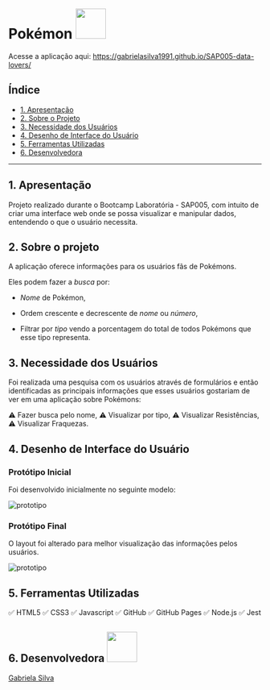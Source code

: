 # Pokémon <img src= "https://media1.tenor.com/images/8b6c34504e2855d9a19a5b168155f3d6/tenor.gif?itemid=16327495" width="60" height="60" />

Acesse a aplicação aqui: https://gabrielasilva1991.github.io/SAP005-data-lovers/

## Índice

* [1. Apresentação](#1-apresentação)
* [2. Sobre o Projeto](#2-sobre-o-projeto)
* [3. Necessidade dos Usuários](#3-necessidade-dos-usuários)
* [4. Desenho de Interface do Usuário](#4-desenho-de-interface-do-usuário)
* [5. Ferramentas Utilizadas](#7-ferramentas-utilizadas)
* [6. Desenvolvedora](#8-desenvolvedora)

***

## 1. Apresentação

Projeto realizado durante o Bootcamp Laboratória - SAP005, com intuito de criar uma interface web onde se possa visualizar e manipular dados, entendendo o que o usuário necessita.

## 2. Sobre o projeto

A aplicação oferece informações para os usuários fãs de Pokémons.

Eles podem fazer a _busca_ por:

* _Nome_ de Pokémon, 

* Ordem crescente e decrescente de _nome_ ou _número_,

* Filtrar por _tipo_ vendo a porcentagem do total de todos Pokémons que esse tipo representa.

## 3. Necessidade dos Usuários

Foi realizada uma pesquisa com os usuários através de formulários e então identificadas as principais informações que esses usuários gostariam de ver em uma aplicação sobre Pokémons:

:warning: Fazer busca pelo nome,
:warning: Visualizar por tipo,
:warning: Visualizar Resistências, 
:warning: Visualizar Fraquezas.

## 4. Desenho de Interface do Usuário 

### Protótipo Inicial

Foi desenvolvido inicialmente  no seguinte modelo:

![prototipo](prototipo01.jpg)

### Protótipo Final

O layout foi alterado para melhor visualização das informações pelos usuários.

![prototipo](prototipo02.jpeg)

## 5. Ferramentas Utilizadas

✅ HTML5
✅ CSS3
✅ Javascript
✅ GitHub
✅ GitHub Pages
✅ Node.js
✅ Jest

## 6. Desenvolvedora <img src= "https://i.pinimg.com/originals/c6/f1/3b/c6f13b01a53d7152d7f235838efe5a09.gif" width="60" height="60" />

[Gabriela Silva](https://github.com/gabrielasilva1991)
